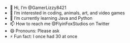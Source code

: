 - 👋 Hi, I’m @GamerLizzy8421
- 👀 I’m interested in coding, animals, art, and video games
- 🌱 I’m currently learning Java and Python
- 📫 How to reach me @FlyinFoxStudios on Twitter
- 😄 Pronouns: Please ask
- ⚡ Fun fact: I once had 30 at once
